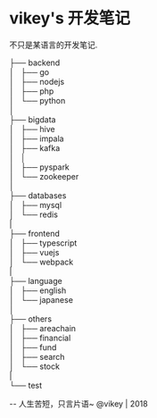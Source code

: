 # vikey's 开发笔记
不只是某语言的开发笔记.

├── backend  
│   ├── go  
│   ├── nodejs  
│   ├── php  
│   └── python  
│         
├── bigdata  
│   ├── hive  
│   ├── impala  
│   ├── kafka  
│   │    
│   ├── pyspark  
│   └── zookeeper  
│        
├── databases  
│   ├── mysql  
│   └── redis  
|  
├── frontend  
│   ├── typescript  
│   ├── vuejs  
│   └── webpack  
|  
├── language  
│   ├── english  
│   └── japanese  
│        
├── others  
│   ├── areachain  
│   ├── financial  
│   ├── fund  
│   ├── search  
│   └── stock  
|  
└── test  

-- 人生苦短，只言片语~ @vikey | 2018  
